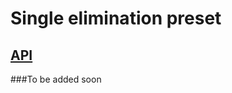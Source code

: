 # Single elimination preset

## [API](https://heroyt.github.io/tournament-generator/classes/TournamentGenerator-Preset-SingleElimination.html)

###To be added soon
